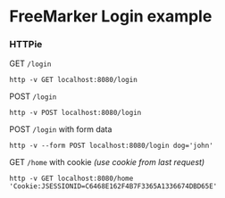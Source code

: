 # FreeMarker Login example


### HTTPie

GET `/login`
```
http -v GET localhost:8080/login
```

POST `/login`
```
http -v POST localhost:8080/login
```

POST `/login` with form data
```
http -v --form POST localhost:8080/login dog='john'
```

GET `/home` with cookie *(use cookie from last request)*
```
http -v GET localhost:8080/home 'Cookie:JSESSIONID=C6468E162F4B7F3365A1336674DBD65E'
```



